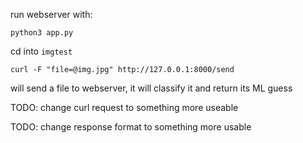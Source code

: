 run webserver with:

`python3 app.py`

cd into `imgtest`

`curl -F "file=@img.jpg" http://127.0.0.1:8000/send`

will send a file to webserver, it will classify it and return its ML guess


TODO: change curl request to something more useable 

TODO: change response format to something more usable
